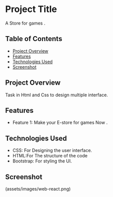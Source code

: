 # Project Title

A Store for games .

## Table of Contents

- [Project Overview](#project-overview)
- [Features](#features)
- [Technologies Used](#technologies-used)
- [Screenshot](#screenshot)


## Project Overview

Task in Html and Css to design multiple interface.

## Features

- Feature 1: Make your E-store for games Now .

## Technologies Used

- CSS: For Designing the user interface.
- HTML:For The structure of the code
- Bootstrap: For styling the UI.

## Screenshot 
(assets/images/web-react.png)
